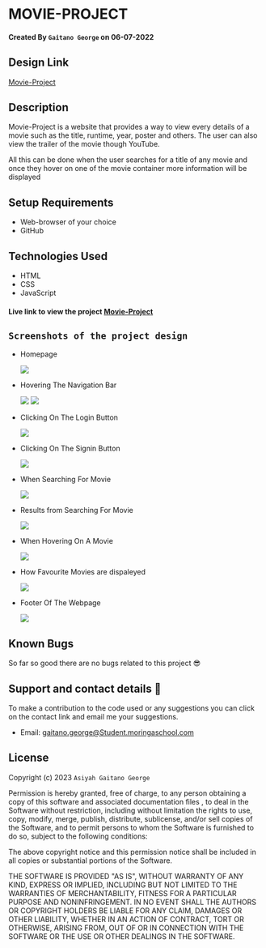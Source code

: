# MOVIE-PROJECT

#### Created By `Gaitano George` on 06-07-2022

## Design Link

[Movie-Project](https://gaitano123.github.io/Movie-Project/)

## Description

Movie-Project is a website that provides a way to view every details of a movie such as the title, runtime, year, poster and others. The user can also view the trailer of the movie though YouTube.

All this can be done when the user searches for a title of any movie and once they hover on one of the movie container more information will be displayed

## Setup Requirements

- Web-browser of your choice
- GitHub

## Technologies Used

- HTML
- CSS
- JavaScript



#### Live link to view the project <a href="https://gaitano123.github.io/Movie-Project/">Movie-Project</a>



## `Screenshots of the project design`

- Homepage
 
  <img src="Image/screenshots/Screenshot from 2023-07-06 23-19-38.png">

- Hovering The Navigation Bar

  <img src="Image/screenshots/Screenshot from 2023-07-06 23-19-51.png">

  <img src="Image/screenshots/Screenshot from 2023-07-06 23-19-56.png">

- Clicking On The Login Button

  <img src="Image/screenshots/Screenshot from 2023-07-06 23-20-09.png">

- Clicking On The Signin Button

  <img src="Image/screenshots/Screenshot from 2023-07-06 23-20-25.png">

- When Searching For Movie

  <img src="Image/screenshots/Screenshot from 2023-07-06 23-22-15.png">

- Results from Searching For Movie

  <img src="Image/screenshots/Screenshot from 2023-07-06 23-22-31.png">

- When Hovering On A Movie

  <img src="Image/screenshots/Screenshot from 2023-07-06 23-23-04.png">

- How Favourite Movies are dispaleyed

  <img src="Image/screenshots/Screenshot from 2023-07-06 23-25-18.png">

- Footer Of The Webpage

  <img src="Image/screenshots/Screenshot from 2023-07-06 23-25-37.png">


## Known Bugs

So far so good there are no bugs related to this project 😎

## Support and contact details 🙂

To make a contribution to the code used or any suggestions you can click on the contact link and email me your suggestions.

- Email: gaitano.george@Student.moringaschool.com

## License

Copyright (c) 2023 `Asiyah Gaitano George`

Permission is hereby granted, free of charge, to any person obtaining a copy
of this software and associated documentation files , to deal
in the Software without restriction, including without limitation the rights
to use, copy, modify, merge, publish, distribute, sublicense, and/or sell
copies of the Software, and to permit persons to whom the Software is
furnished to do so, subject to the following conditions:

The above copyright notice and this permission notice shall be included in all
copies or substantial portions of the Software.

THE SOFTWARE IS PROVIDED "AS IS", WITHOUT WARRANTY OF ANY KIND, EXPRESS OR
IMPLIED, INCLUDING BUT NOT LIMITED TO THE WARRANTIES OF MERCHANTABILITY,
FITNESS FOR A PARTICULAR PURPOSE AND NONINFRINGEMENT. IN NO EVENT SHALL THE
AUTHORS OR COPYRIGHT HOLDERS BE LIABLE FOR ANY CLAIM, DAMAGES OR OTHER
LIABILITY, WHETHER IN AN ACTION OF CONTRACT, TORT OR OTHERWISE, ARISING FROM,
OUT OF OR IN CONNECTION WITH THE SOFTWARE OR THE USE OR OTHER DEALINGS IN THE
SOFTWARE.
